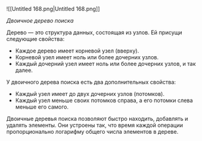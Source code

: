 ![[Untitled 168.png|Untitled 168.png]]

_Двоичное дерево поиска_

Дерево — это структура данных, состоящая из узлов. Ей присущи следующие свойства:

- Каждое дерево имеет корневой узел (вверху).
- Корневой узел имеет ноль или более дочерних узлов.
- Каждый дочерний узел имеет ноль или более дочерних узлов, и так далее.

У двоичного дерева поиска есть два дополнительных свойства:

- Каждый узел имеет до двух дочерних узлов (потомков).
- Каждый узел меньше своих потомков справа, а его потомки слева меньше его самого.

Двоичные деревья поиска позволяют быстро находить, добавлять и удалять элементы. Они устроены так, что время каждой операции пропорционально логарифму общего числа элементов в дереве.